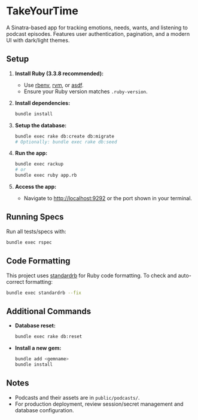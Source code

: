 # TakeYourTime

A Sinatra-based app for tracking emotions, needs, wants, and listening to podcast episodes. Features user authentication, pagination, and a modern UI with dark/light themes.

## Setup

1. **Install Ruby (3.3.8 recommended):**
   - Use [rbenv](https://github.com/rbenv/rbenv), [rvm](https://rvm.io/), or [asdf](https://asdf-vm.com/).
   - Ensure your Ruby version matches `.ruby-version`.

2. **Install dependencies:**
   ```sh
   bundle install
   ```

3. **Setup the database:**
   ```sh
   bundle exec rake db:create db:migrate
   # Optionally: bundle exec rake db:seed
   ```

4. **Run the app:**
   ```sh
   bundle exec rackup
   # or
   bundle exec ruby app.rb
   ```

5. **Access the app:**
   - Navigate to [http://localhost:9292](http://localhost:9292) or the port shown in your terminal.

## Running Specs

Run all tests/specs with:
```sh
bundle exec rspec
```

## Code Formatting

This project uses [standardrb](https://github.com/standardrb/standard) for Ruby code formatting. To check and auto-correct formatting:

```sh
bundle exec standardrb --fix
```

## Additional Commands

- **Database reset:**
  ```sh
  bundle exec rake db:reset
  ```
- **Install a new gem:**
  ```sh
  bundle add <gemname>
  bundle install
  ```

## Notes
- Podcasts and their assets are in `public/podcasts/`.
- For production deployment, review session/secret management and database configuration.
